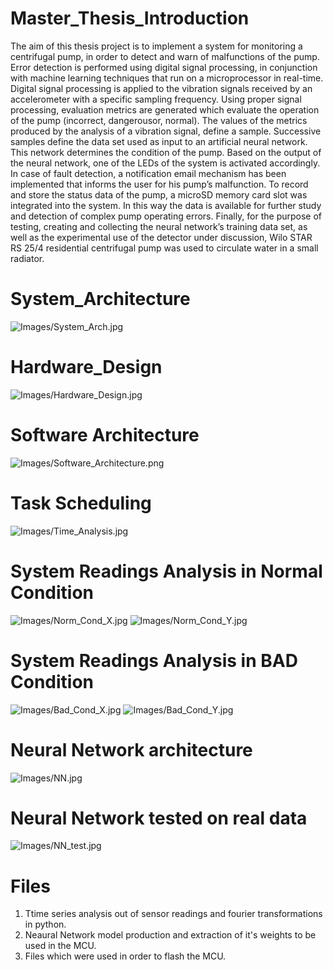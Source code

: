 # Master_Thesis_Introduction
The aim of this thesis project is to implement a system for monitoring a centrifugal pump, in order to detect and warn of malfunctions of the
pump. Error detection is performed using digital signal processing, in conjunction with machine learning techniques that run on a microprocessor
in real-time.
Digital signal processing is applied to the vibration signals received by an accelerometer with a specific sampling frequency. Using proper signal processing, 
evaluation metrics are generated which evaluate the operation of the pump (incorrect, dangerousor, normal).
The values of the metrics produced by the analysis of a vibration signal, define a sample. Successive samples define the data
set used as input to an artificial neural network. This network determines the condition of the pump. Based on the output of the neural network,
one of the LEDs of the system is activated accordingly. In case of fault detection, a notification email mechanism has been implemented that informs
the user for his pump’s malfunction. To record and store the status data of the pump, a microSD memory card slot was integrated into the
system. In this way the data is available for further study and detection of complex pump operating errors. Finally, for the purpose of testing, creating and
collecting the neural network’s training data set, as well as the experimental use of the detector under discussion, Wilo STAR RS 25/4 residential
centrifugal pump was used to circulate water in a small radiator.

# System_Architecture
![Images/System_Arch.jpg](Images/System_Arch.jpg)

# Hardware_Design
![Images/Hardware_Design.jpg](Images/Hardware_Design.jpg)

# Software Architecture
![Images/Software_Architecture.png](Images/Software_Architecture.png)

# Task Scheduling
![Images/Time_Analysis.jpg](Images/Time_Analysis.jpg)

# System Readings Analysis in Normal Condition
![Images/Norm_Cond_X.jpg](Images/Norm_Cond_X.jpg)
![Images/Norm_Cond_Y.jpg](Images/Norm_Cond_Y.jpg)

# System Readings Analysis in BAD Condition
![Images/Bad_Cond_X.jpg](Images/Bad_Cond_X.jpg)
![Images/Bad_Cond_Y.jpg](Images/Bad_Cond_Y.jpg)

# Neural Network architecture
![Images/NN.jpg](Images/NN.jpg)

# Neural Network tested on real data
![Images/NN_test.jpg](Images/NN_test.jpg)

# Files
1) Τtime series analysis out of sensor readings and fourier transformations in python.
2) Neaural Network model production and extraction of it's weights to be used in the MCU.
3) Files which were used in order to flash the MCU.
